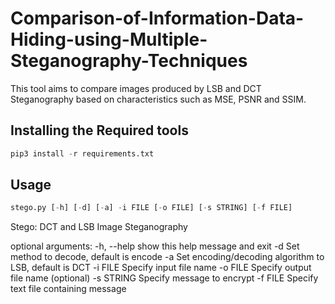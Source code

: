 # Comparison-of-Information-Data-Hiding-using-Multiple-Steganography-Techniques
This tool aims to compare images produced by LSB and DCT Steganography based on characteristics such as MSE, PSNR and SSIM. 


## Installing the Required tools

```py
pip3 install -r requirements.txt
```


## Usage

```py
stego.py [-h] [-d] [-a] -i FILE [-o FILE] [-s STRING] [-f FILE]
```

Stego: DCT and LSB Image Steganography

optional arguments:
  -h, --help  show this help message and exit
  -d          Set method to decode, default is encode
  -a          Set encoding/decoding algorithm to LSB, default is DCT
  -i FILE     Specify input file name
  -o FILE     Specify output file name (optional)
  -s STRING   Specify message to encrypt
  -f FILE     Specify text file containing message


